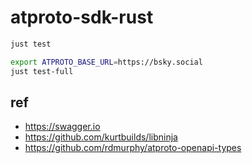 # atproto-sdk-rust

```sh
just test
```

```sh
export ATPROTO_BASE_URL=https://bsky.social
just test-full
```

## ref

- https://swagger.io
- https://github.com/kurtbuilds/libninja
- https://github.com/rdmurphy/atproto-openapi-types


